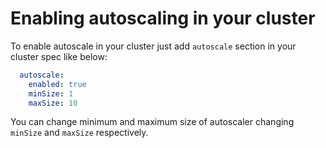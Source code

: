 # Enabling autoscaling in your cluster

To enable autoscale in your cluster just add `autoscale` section in your cluster spec like below:

```yaml
  autoscale:
    enabled: true
    minSize: 1
    maxSize: 10
```

You can change minimum and maximum size of autoscaler changing `minSize` and `maxSize` respectively.